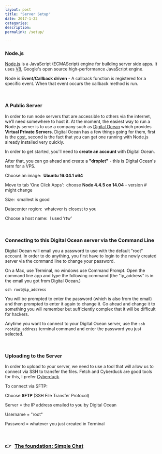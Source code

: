 ```yaml
---
layout: post
title: "Server Setup"
date: 2017-1-22
categories:
description: 
permalink: /setup/

---
```


### <span class="underlined">Node.js</span>

[Node.js](https://nodejs.org/en/) is a JavaScript (ECMAScript) engine for building server side apps. It uses [V8](https://developers.google.com/v8/), Google's open source high-performance JavaScript engine.

Node is **Event/Callback driven** - A callback function is registered for a specific event. When that event occurs the callback method is run.

<br>

### <span class="underlined">A Public Server</span>

In order to run node servers that are accessible to others via the internet, we'll need somewhere to host it. At the moment, the easiest way to run a Node.js server is to use a company such as [Digital Ocean](http://digitalocean.com/) which provides **Virtual Private Servers**. Digital Ocean has a few things going for them, first is the [cost](https://www.digitalocean.com/pricing/), second is the fact that you can get one running with Node.js already installed very quickly.

In order to get started, you'll need to **create an account** with Digital Ocean.

After that, you can go ahead and create a **"droplet"** - this is Digital Ocean's term for a VPS. 

<span class="underlined">Choose an image:</span>&nbsp; **Ubuntu 16.04.1 x64** 

<span class="underlined">Move to tab ‘One Click Apps’:</span>&nbsp; choose **Node 4.4.5 on 14.04** - version # might change

<span class="underlined">Size:</span>&nbsp; smallest is good

<span class="underlined">Datacenter region:</span>&nbsp; whatever is closest to you

<span class="underlined">Choose a host name:</span>&nbsp; I used ‘rtw’

<br>

### <span class="underlined">Connecting to this Digital Ocean server via the Command Line</span>

Digital Ocean will email you a password to use with the default "root" account. In order to do anything, you first have to login to the newly created server via the command line to change your password. 

On a Mac, use Terminal, no windows use Command Prompt. Open the command line app and type the following command (the "ip_address" is in the email you got from Digital Ocean.) 

	ssh root@ip_address
		
You will be prompted to enter the password (which is also from the email) and then prompted to enter it again to change it. Go ahead and change it to something you will remember but sufficiently complex that it will be difficult for hackers.

<i class="fa fa-star-o" aria-hidden="true"></i> Anytime you want to connect to your Digital Ocean server, use the `ssh root@ip_address` terminal command and enter the password you just selected. 

<br>

### <span class="underlined">Uploading to the Server</span>

In order to upload to your server, we need to use a tool that will allow us to connect via SSH to transfer the files. Fetch and Cyberduck are good tools for this, I prefer [Cyberduck](https://cyberduck.io/?l=en). 

<i class="fa fa-star-o" aria-hidden="true"></i>To connect via SFTP: 

Choose **SFTP** (SSH File Transfer Protocol)

<span class="underlined">Server</span> = the IP address emailed to you by Digital Ocean

<span class="underlined">Username</span> = "root"

<span class="underlined">Password</span> = whatever you just created in Terminal

<br>

### 👉 &nbsp; [The foundation: Simple Chat](/rtw-s17/simple-chat)



<!-- <br>

### <span class="underlined">Forever</span>

Unfortunately, in the above example, the server will shutdown and stop running once you log out or stop it with cntrl-c. Forever is a node module that allows us to run a node server in the background. -->


<!-- ### <span class="underlined">Installing Node</span>

[Node.js](https://en.wikipedia.org/wiki/Node.js) is an open-source, cross-platform JavaScript runtime environment for developing a diverse variety of tools and applications, most notable server side applications. Node.js has an event-driven architecture capable of asynchronous I/O. 

<br>

***Follow these steps to get Node set up:***

First, open Terminal (osx) or Command Prompt (windows) and check to see whether you already have node installed. Enter this:

	node -v

You will get a response "`command not found`" if you do not have Node. 

👉 [Download and Install node.js](https://nodejs.org/en/)

Return to Terminal or Command Prompt and check again:

	node -v

This time it should respond with the version of Node, something like `v6.9.4`

<br> 

To install the HTTP node server, in the Terminal window on OSX / Linux, enter this:

	sudo npm install -g http-server

In the Command Prompt window on Windows, enter this (you might need to open the command prompt as admin):

	npm install -g http-server

Done! -->

